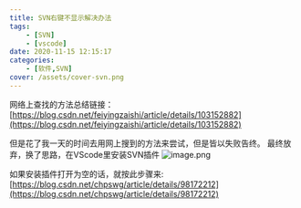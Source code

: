 ```yaml
---
title: SVN右键不显示解决办法
tags: 
    - [SVN]
    - [vscode]
date: 2020-11-15 12:15:17
categories: 
    - [软件,SVN]
cover: /assets/cover-svn.png
---
```

网络上查找的方法总结链接：[https://blog.csdn.net/feiyingzaishi/article/details/103152882](https://blog.csdn.net/feiyingzaishi/article/details/103152882)

但是花了我一天的时间去用网上搜到的方法来尝试，但是皆以失败告终。
最终放弃，换了思路，在VScode里安装SVN插件
![image.png](1.png)

如果安装插件打开为空的话，就按此步骤来:[https://blog.csdn.net/chpswg/article/details/98172212](https://blog.csdn.net/chpswg/article/details/98172212)